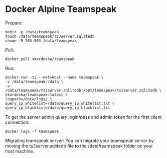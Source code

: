 # Docker Alpine Teamspeak

Prepare:
```
mkdir -p /data/teamspeak
touch /data/teamspeak/ts3server.sqlitedb
chown -R 503:503 /data/teamspeak
```

Pull:
```
docker pull skardoska/teamspeak
```
Run:
```
docker run -ti --net=host --name teamspeak \
-v /data/teamspeak:/data \
-v /data/teamspeak/ts3server.sqlitedb:/opt/teamspeak/ts3server.sqlitedb \
skardoska/teamspeak:latest \
logpath=/data/logs/ \
query_ip_whitelist=/data/query_ip_whitelist.txt \
query_ip_blacklist=/data/query_ip_blacklist.txt
```

To get the server admin query login/pass and admin token for the first client connection:
```
docker logs -f teamspeak
```
Migrating teamspeak server: 
You can migrate your teamspeak server by moving the ts3server.sqlitedb file to the /data/teamspeak folder on your host machine.

